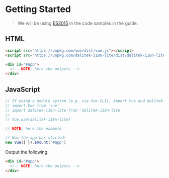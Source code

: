# Getting Started

> We will be using [ES2015](https://github.com/lukehoban/es6features) in the code samples in the guide.


## HTML

```html
<script src="https://unpkg.com/vue/dist/vue.js"></script>
<script src="https://unpkg.com/dalitek-i18n-lite/dist/dalitek-i18n-lite.js"></script>

<div id="#app">
  <!-- NOTE: here the outputs -->
</div>
```

## JavaScript

```javascript
// If using a module system (e.g. via Vue CLI), import Vue and dalitek-i18n-lite and then call Vue.use(dalitek-i18n-lite).
// import Vue from 'vue'
// import dalitek-i18n-lite from 'dalitek-i18n-lite'
// 
// Vue.use(dalitek-i18n-lite)

// NOTE: here the example

// Now the app has started!
new Vue({ }).$mount('#app')
```

Output the following:

```html
<div id="#app">
  <!-- NOTE: here the outputs -->
</div>
```
